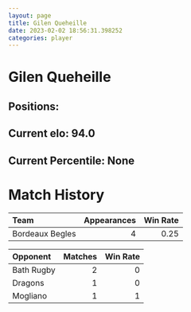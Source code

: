 ```yaml
---  
layout: page  
title: Gilen Queheille  
date: 2023-02-02 18:56:31.398252  
categories: player  
---
```

# Gilen Queheille

## Positions: 

## Current elo: 94.0

## Current Percentile: None

# Match History


| Team            |   Appearances |   Win Rate |
|:----------------|--------------:|-----------:|
| Bordeaux Begles |             4 |       0.25 |

| Opponent   |   Matches |   Win Rate |
|:-----------|----------:|-----------:|
| Bath Rugby |         2 |          0 |
| Dragons    |         1 |          0 |
| Mogliano   |         1 |          1 |